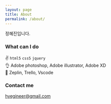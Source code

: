 ```yaml
---
layout: page
title: About
permalink: /about/
---
```


정혜진입니다.

### What can I do

:v: ```html5``` ```css5``` ```jquery```
<br>
:ok_hand: Adobe photoshop, Adobe illustrator, Adobe XD <br>
:raised_hands: Zeplin, Trello, Vscode 

### Contact me

[hyegineer@gmail.com](mailto:hyegineer@gmail.com)